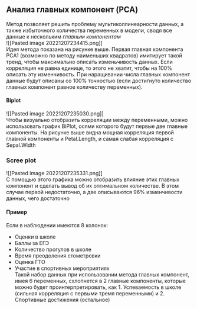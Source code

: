 ## Анализ главных компонент (PCA)  
Метод позволяет решить проблему мультиколлинеарности данных, а также избыточного количества переменных в модели, сводя все данные к нескольким *главным компонентам*  
![[Pasted image 20221207234415.png]]  
Идея метода показана на рисунке выше. Первая главная компонента PCA1 (возможно по методу наименьших квадратов) имитирует такой тренд, чтобы максимально описать изменьчивость данных. Если корреляция не равна единице, то этого не хватит, чтобы на 100% описать эту изменчивость. При наращивании числа главных компонент данные будут описаны со 100% точностью (если достигнуто количество главных компонент равное количеству переменных).  
  
#### Biplot  
![[Pasted image 20221207235030.png]]  
Чтобы визуально отобразить корреляции между переменными, можно использовать график BiPlot, осями которого будут первые две главные компоненты. На рисунке выше видна мощная корреляция первой главной компоненты и Petal.Length, и самая слабая корреляция с Sepal.Width  
  
### Scree plot  
![[Pasted image 20221207235331.png]]  
С помощью этого графика можно отобразить влияние этих главных компонент и сделать вывод об их оптимальном количестве. В этом случае первой недостаточно, а две описываются 96% изменчивости данных, чего достаточно  
  
#### Пример  
Если в наблюдении имеются 8 колонок:  
- Оценки в школе  
- Баллы за ЕГЭ  
- Количество прогулов в школе  
- Время преодоления стометровки  
- Оценка ГТО  
- Участие в спортивных мероприятиях  
Такой набор данных при использовании метода главных компонент, имея 6 переменных, схлопнется в 2 главные компоненты, которые можно будет проинтерпретировать, как 1. Успеваемость в школе (сильная корреляция с первыми тремя переменными) и 2. Спортивные достижения (остальное)